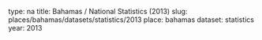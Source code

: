 type: na
title: Bahamas / National Statistics (2013)
slug: places/bahamas/datasets/statistics/2013
place: bahamas
dataset: statistics
year: 2013
